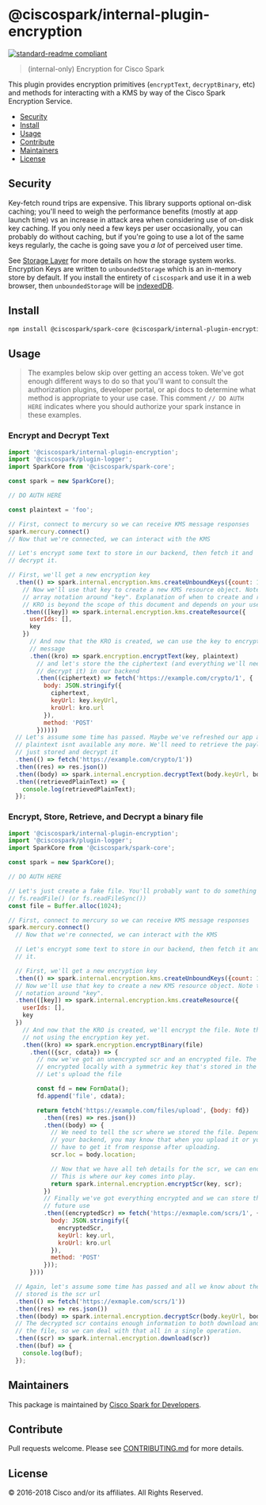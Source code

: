 # @ciscospark/internal-plugin-encryption

[![standard-readme compliant](https://img.shields.io/badge/readme%20style-standard-brightgreen.svg?style=flat-square)](https://github.com/RichardLitt/standard-readme)

> (internal-only) Encryption for Cisco Spark

This plugin provides encryption primitives (`encryptText`, `decryptBinary`, etc) and methods for interacting with a KMS by way of the Cisco Spark Encryption Service.

- [Security](#security)
- [Install](#install)
- [Usage](#usage)
- [Contribute](#contribute)
- [Maintainers](#maintainers)
- [License](#license)

## Security

Key-fetch round trips are expensive. This library supports optional on-disk caching; you'll need to weigh the performance benefits (mostly at app launch time) vs an increase in attack area when considering use of on-disk key caching. If you only need a few keys per user occasionally, you can probably do without caching, but if you're going to use a lot of the same keys regularly, the cache is going save you _a lot_ of perceived user time.

See [Storage Layer](guides/storage-layer/) for more details on how the storage system works. Encryption Keys are written to `unboundedStorage` which is an in-memory store by default. If you install the entirety of `ciscospark` and use it in a web browser, then `unboundedStorage` will be [indexedDB](https://developer.mozilla.org/en-US/docs/Web/API/IndexedDB_API).

## Install

```bash
npm install @ciscospark/spark-core @ciscospark/internal-plugin-encryption @ciscospark/plugin-logger
```

## Usage

> The examples below skip over getting an access token. We've got enough different ways to do so that you'll want to consult the authorization plugins, developer portal, or api docs to determine what method is appropriate to your use case. This comment `// DO AUTH HERE` indicates where you should authorize your spark instance in these examples.

### Encrypt and Decrypt Text

```js
import '@ciscospark/internal-plugin-encryption';
import '@ciscospark/plugin-logger';
import SparkCore from '@ciscospark/spark-core';

const spark = new SparkCore();

// DO AUTH HERE

const plaintext = 'foo';

// First, connect to mercury so we can receive KMS message responses
spark.mercury.connect()
// Now that we're connected, we can interact with the KMS

// Let's encrypt some text to store in our backend, then fetch it and
// decrypt it.

// First, we'll get a new encryption key
  .then(() => spark.internal.encryption.kms.createUnboundKeys({count: 1})
    // Now we'll use that key to create a new KMS resource object. Note the
    // array notation around "key". Explanation of when to create and reuse a
    // KRO is beyond the scope of this document and depends on your use-case.
    .then(([key]) => spark.internal.encryption.kms.createResource({
      userIds: [],
      key
    })
      // And now that the KRO is created, we can use the key to encryption are
      // message
      .then((kro) => spark.encryption.encryptText(key, plaintext)
        // and let's store the the ciphertext (and everything we'll need to
        // decrypt it) in our backend
        .then((ciphertext) => fetch('https://example.com/crypto/1', {
          body: JSON.stringify({
            ciphertext,
            keyUrl: key.keyUrl,
            kroUrl: kro.url
          }),
          method: 'POST'
        })))))
  // Let's assume some time has passed. Maybe we've refreshed our app and
  // plaintext isnt available any more. We'll need to retrieve the payload we
  // just stored and decrypt it
  .then(() => fetch('https://example.com/crypto/1'))
  .then((res) => res.json())
  .then((body) => spark.internal.encryption.decryptText(body.keyUrl, body.ciphertext))
  .then((retrievedPlainText) => {
    console.log(retrievedPlainText);
  });
```

### Encrypt, Store, Retrieve, and Decrypt a binary file

```js
import '@ciscospark/internal-plugin-encryption';
import '@ciscospark/plugin-logger';
import SparkCore from '@ciscospark/spark-core';

const spark = new SparkCore();

// DO AUTH HERE

// Let's just create a fake file. You'll probably want to do something like
// fs.readFile() (or fs.readFileSync())
const file = Buffer.alloc(1024);

// First, connect to mercury so we can receive KMS message responses
spark.mercury.connect()
  // Now that we're connected, we can interact with the KMS

  // Let's encrypt some text to store in our backend, then fetch it and decrypt
  // it.

  // First, we'll get a new encryption key
  .then(() => spark.internal.encryption.kms.createUnboundKeys({count: 1}))
  // Now we'll use that key to create a new KMS resource object. Note the array
  // notation around "key".
  .then(([key]) => spark.internal.encryption.kms.createResource({
    userIds: [],
    key
  })
    // And now that the KRO is created, we'll encrypt the file. Note that we're
    // not using the encryption key yet.
    .then((kro) => spark.encryption.encryptBinary(file)
      .then(({scr, cdata}) => {
        // now we've got an unencrypted scr and an encrypted file. The file was
        // encrypted locally with a symmetric key that's stored in the scr.
        // Let's upload the file

        const fd = new FormData();
        fd.append('file', cdata);

        return fetch('https://example.com/files/upload', {body: fd})
          .then((res) => res.json())
          .then((body) => {
            // We need to tell the scr where we stored the file. Depending on
            // your backend, you may know that when you upload it or you might
            // have to get it from response after uploading.
            scr.loc = body.location;

            // Now that we have all teh details for the scr, we can encrypt it.
            // This is where our key comes into play.
            return spark.internal.encryption.encryptScr(key, scr);
          })
          // Finally we've got everything encrypted and we can store the scr for
          // future use
          .then((encryptedScr) => fetch('https://exmaple.com/scrs/1', {
            body: JSON.stringify({
              encryptedScr,
              keyUrl: key.url,
              kroUrl: kro.url
            }),
            method: 'POST'
          }));
      })))

  // Again, let's assume some time has passed and all we know about the file we
  // stored is the scr url
  .then(() => fetch('https://exmaple.com/scrs/1'))
  .then((res) => res.json())
  .then((body) => spark.internal.encryption.decryptScr(body.keyUrl, body.encryptedScr))
  // The decrypted scr contains enough information to both download and decrypt
  // the file, so we can deal with that all in a single operation.
  .then((scr) => spark.internal.encryption.download(scr))
  .then((buf) => {
    console.log(buf);
  });
```

## Maintainers

This package is maintained by [Cisco Spark for Developers](https://developer.ciscospark.com/).

## Contribute

Pull requests welcome. Please see [CONTRIBUTING.md](../../CONTRIBUTING.md) for more details.

## License

© 2016-2018 Cisco and/or its affiliates. All Rights Reserved.
